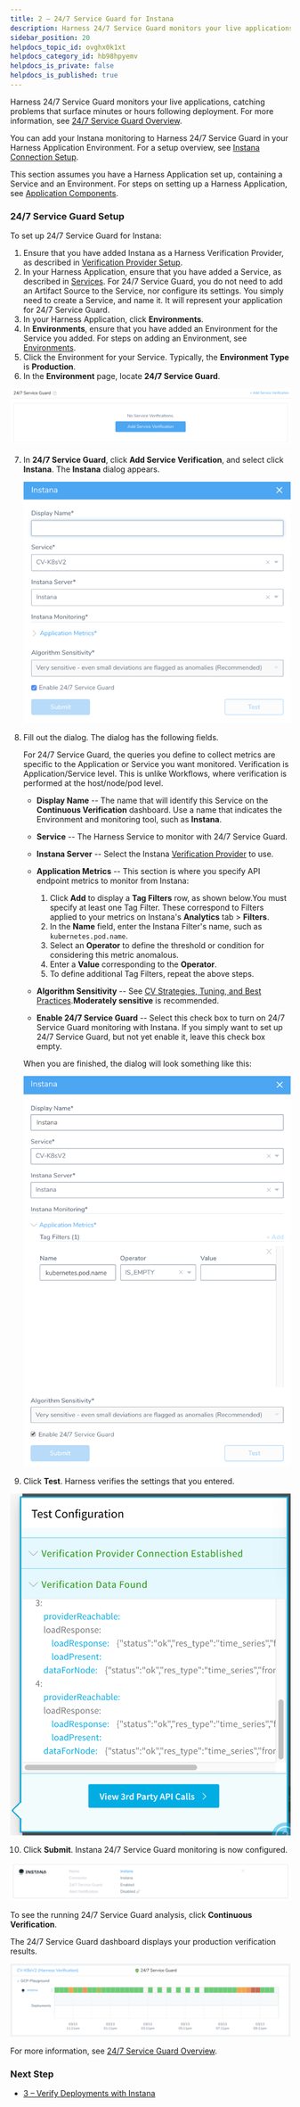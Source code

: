 ```yaml
---
title: 2 – 24/7 Service Guard for Instana
description: Harness 24/7 Service Guard monitors your live applications, catching problems that surface minutes or hours following deployment. For more information, see 24/7 Service Guard Overview. You can add yo…
sidebar_position: 20
helpdocs_topic_id: ovghx0k1xt
helpdocs_category_id: hb98hpyemv
helpdocs_is_private: false
helpdocs_is_published: true
---
```


Harness 24/7 Service Guard monitors your live applications, catching problems that surface minutes or hours following deployment. For more information, see [24/7 Service Guard Overview](../continuous-verification-overview/concepts-cv/24-7-service-guard-overview.md).

You can add your Instana monitoring to Harness 24/7 Service Guard in your Harness Application Environment. For a setup overview, see [Instana Connection Setup](instana-connection-setup.md).

This section assumes you have a Harness Application set up, containing a Service and an Environment. For steps on setting up a Harness Application, see [Application Components](../../model-cd-pipeline/applications/application-configuration.md).

### 24/7 Service Guard Setup

To set up 24/7 Service Guard for Instana:

1. Ensure that you have added Instana as a Harness Verification Provider, as described in [Verification Provider Setup](../datadog-verification/1-datadog-connection-setup.md#datadog-verification-provider-setup).
2. In your Harness Application, ensure that you have added a Service, as described in [Services](../../model-cd-pipeline/setup-services/service-configuration.md). For 24/7 Service Guard, you do not need to add an Artifact Source to the Service, nor configure its settings. You simply need to create a Service, and name it. It will represent your application for 24/7 Service Guard.
3. In your Harness Application, click **Environments**.
4. In **Environments**, ensure that you have added an Environment for the Service you added. For steps on adding an Environment, see [Environments](../../model-cd-pipeline/environments/environment-configuration.md).
5. Click the Environment for your Service. Typically, the **Environment Type** is **Production**.
6. In the **Environment** page, locate **24/7 Service Guard**.

  ![](./static/instana-service-guard-01.png)
  
7. In **24/7 Service Guard**, click **Add Service Verification**, and select click **Instana**. The **Instana** dialog appears.

   ![](./static/instana-service-guard-02.png)
   
8. Fill out the dialog. The dialog has the following fields.

    For 24/7 Service Guard, the queries you define to collect metrics are specific to the Application or Service you want monitored. Verification is Application/Service level. This is unlike Workflows, where verification is performed at the host/node/pod level.

    * **Display Name** -- The name that will identify this Service on the **Continuous Verification** dashboard. Use a name that indicates the Environment and monitoring tool, such as **Instana**. 
    * **Service** -- The Harness Service to monitor with 24/7 Service Guard. 
    * **Instana Server** -- Select the Instana [Verification Provider](instana-connection-setup.md) to use. 
    * **Application Metrics** -- This section is where you specify API endpoint metrics to monitor from Instana:
    
      1. Click **Add** to display a **Tag Filters** row, as shown below.You must specify at least one Tag Filter. These correspond to Filters applied to your metrics on Instana's **Analytics** tab > **Filters**.
      2. In the **Name** field, enter the Instana Filter's name, such as `kubernetes.pod.name`.
      3. Select an **Operator** to define the threshold or condition for considering this metric anomalous.
      4. Enter a **Value** corresponding to the **Operator**.
      5. To define additional Tag Filters, repeat the above steps.

    * **Algorithm Sensitivity** -- See [CV Strategies, Tuning, and Best Practices](../continuous-verification-overview/concepts-cv/cv-strategies-and-best-practices.md#algorithm-sensitivity-and-failure-criteria).**Moderately sensitive** is recommended.
    * **Enable 24/7 Service Guard** -- Select this check box to turn on 24/7 Service Guard monitoring with Instana. If you simply want to set up 24/7 Service Guard, but not yet enable it, leave this check box empty. 

    When you are finished, the dialog will look something like this:

    ![](./static/instana-service-guard-03.png)

9. Click **Test**. Harness verifies the settings that you entered.

  ![](./static/instana-service-guard-04.png)
  
10. Click **Submit**. Instana 24/7 Service Guard monitoring is now configured.

   ![](./static/instana-service-guard-05.png)

To see the running 24/7 Service Guard analysis, click **Continuous Verification**.

The 24/7 Service Guard dashboard displays your production verification results.

![](./static/instana-service-guard-06.png)

For more information, see [24/7 Service Guard Overview](../continuous-verification-overview/concepts-cv/24-7-service-guard-overview.md).

### Next Step

* [3 – Verify Deployments with Instana](instana-verify-deployments.md)

